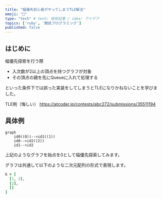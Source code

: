 ```yaml
---
title: "幅優先初心者がやってしまうTLE解法"
emoji: "🌊"
type: "tech" # tech: 技術記事 / idea: アイデア
topics: ['ruby', '競技プログラミング']
published: false
---
```


## はじめに
幅優先探索を行う際

- 入次数が2以上の頂点を持つグラフが対象
- その頂点の親を先にQueueに入れて処理する

といった条件下では誤った実装をしてしまうとTLEになりかねないことを学びました。

TLE例（悔しい）
https://atcoder.jp/contests/abc272/submissions/35511194


## 具体例

```mermaid
graph
    id0((0))-->id1((1))
    id0-->id2((2))
    id1-->id2
```

上記のようなグラフを始点を0として幅優先探索してみます。

グラフは共通して以下のような二次元配列の形式で表現します。

```ruby
G = [
  [1, 2],
  [2],
  []
]
```


